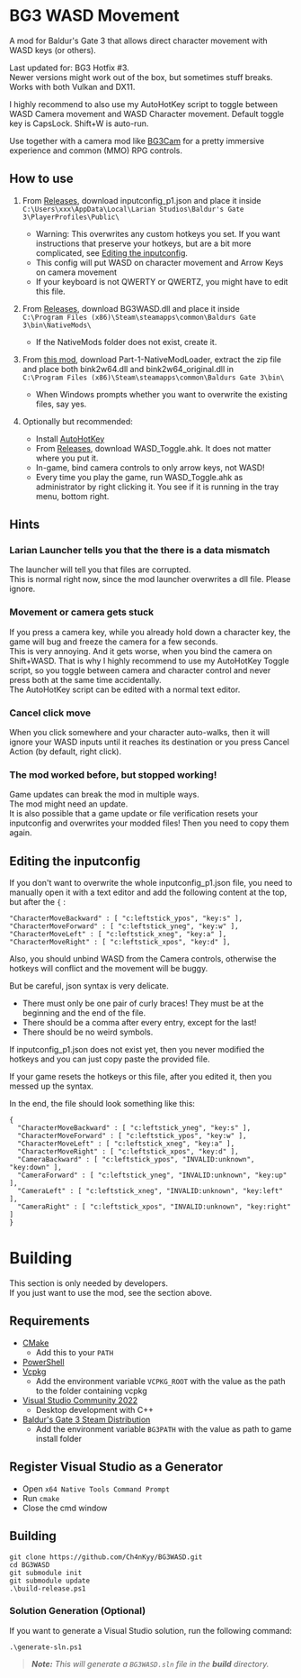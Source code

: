 # BG3 WASD Movement

A mod for Baldur's Gate 3 that allows direct character movement with WASD keys (or others).

Last updated for: BG3 Hotfix #3.  
Newer versions might work out of the box, but sometimes stuff breaks.  
Works with both Vulkan and DX11.

I highly recommend to also use my AutoHotKey script to toggle between WASD Camera movement
and WASD Character movement. Default toggle key is CapsLock. Shift+W is auto-run.

Use together with a camera mod like [BG3Cam](https://github.com/shalzuth/BG3Cam) for a pretty
immersive experience
and common (MMO) RPG controls.

## How to use

1. From [Releases](https://github.com/Ch4nKyy/BG3WASD/releases), download inputconfig_p1.json and
place it inside  
`C:\Users\xxx\AppData\Local\Larian Studios\Baldur's Gate 3\PlayerProfiles\Public\`
   * Warning: This overwrites any custom hotkeys you set. If you want instructions that preserve
   your hotkeys, but are a bit more complicated, see
   [Editing the inputconfig](#editing-the-inputconfig).
   * This config will put WASD on character movement and Arrow Keys on camera movement
   * If your keyboard is not QWERTY or QWERTZ, you might have to edit this file.

1. From [Releases](https://github.com/Ch4nKyy/BG3WASD/releases), download BG3WASD.dll and place it inside  
`C:\Program Files (x86)\Steam\steamapps\common\Baldurs
Gate 3\bin\NativeMods\`  
   * If the NativeMods folder does not exist, create it.

1. From [this mod](https://github.com/Ch4nKyy/BG3WASD/releases), download Part-1-NativeModLoader,
extract the zip file and place both bink2w64.dll and bink2w64_original.dll in  
`C:\Program Files (x86)\Steam\steamapps\common\Baldurs Gate 3\bin\`
   * When Windows prompts whether you want to overwrite the existing files, say yes.

1. Optionally but recommended:
    * Install [AutoHotKey](https://www.autohotkey.com/)
    * From [Releases](https://github.com/Ch4nKyy/BG3WASD/releases), download WASD_Toggle.ahk. It does not matter where you put it.
    * In-game, bind camera controls to only arrow keys, not WASD!
    * Every time you play the game, run WASD_Toggle.ahk as administrator by right clicking it. You
    see if it is running in the tray menu, bottom right.

## Hints

### Larian Launcher tells you that the there is a data mismatch

The launcher will tell you that files are corrupted.  
This is normal right now, since the mod launcher overwrites a dll file. Please ignore.

### Movement or camera gets stuck

If you press a camera key, while you already hold down a character
key, the game will bug and freeze the camera for a few seconds.  
This is very annoying. And it gets worse, when you bind the camera on Shift+WASD.
That is why I highly recommend to use my AutoHotKey Toggle script, so you toggle between camera and
character control and never press both at the
same time accidentally.  
The AutoHotKey script can be edited with a normal text editor.

### Cancel click move

When you click somewhere and your character auto-walks, then it will ignore your WASD inputs until
it reaches its destination or you press Cancel Action (by default, right click).

### The mod worked before, but stopped working!

Game updates can break the mod in multiple ways.  
The mod might need an update.  
It is also possible that a game update or file verification resets your inputconfig and overwrites
your modded files! Then you need to copy them again.

## Editing the inputconfig

If you don't want to overwrite the whole inputconfig_p1.json file, you need to manually open it with
a text editor and add the following content at the top, but after the `{` :

```
"CharacterMoveBackward" : [ "c:leftstick_ypos", "key:s" ],
"CharacterMoveForward" : [ "c:leftstick_yneg", "key:w" ],
"CharacterMoveLeft" : [ "c:leftstick_xneg", "key:a" ],
"CharacterMoveRight" : [ "c:leftstick_xpos", "key:d" ],
```

Also, you should unbind WASD from the Camera controls, otherwise the hotkeys will conflict and the
movement will be buggy.

But be careful, json syntax is very delicate.
 * There must only be one pair of curly braces! They must be at the beginning and the end of the
 file.
 * There should be a comma after every entry, except for the last!
 * There should be no weird symbols.

If inputconfig_p1.json does not exist yet, then you never modified the hotkeys and you can just copy
paste the provided file.

If your game resets the hotkeys or this file, after you edited it, then you messed up the syntax.

In the end, the file should look something like this:

```
{
  "CharacterMoveBackward" : [ "c:leftstick_yneg", "key:s" ],
  "CharacterMoveForward" : [ "c:leftstick_ypos", "key:w" ],
  "CharacterMoveLeft" : [ "c:leftstick_xneg", "key:a" ],
  "CharacterMoveRight" : [ "c:leftstick_xpos", "key:d" ],
  "CameraBackward" : [ "c:leftstick_ypos", "INVALID:unknown", "key:down" ],
  "CameraForward" : [ "c:leftstick_yneg", "INVALID:unknown", "key:up" ],
  "CameraLeft" : [ "c:leftstick_xneg", "INVALID:unknown", "key:left" ],
  "CameraRight" : [ "c:leftstick_xpos", "INVALID:unknown", "key:right" ]
}
```

# Building

This section is only needed by developers.  
If you just want to use the mod, see the section above.

## Requirements

- [CMake](https://cmake.org/)
  - Add this to your `PATH`
- [PowerShell](https://github.com/PowerShell/PowerShell/releases/latest)
- [Vcpkg](https://github.com/microsoft/vcpkg)
  - Add the environment variable `VCPKG_ROOT` with the value as the path to the folder containing vcpkg
- [Visual Studio Community 2022](https://visualstudio.microsoft.com/)
  - Desktop development with C++
- [Baldur's Gate 3 Steam Distribution](https://store.steampowered.com/app/1086940/Baldurs_Gate_3/)
  - Add the environment variable `BG3PATH` with the value as path to game install folder
  
## Register Visual Studio as a Generator

- Open `x64 Native Tools Command Prompt`
- Run `cmake`
- Close the cmd window

## Building

```
git clone https://github.com/Ch4nKyy/BG3WASD.git
cd BG3WASD
git submodule init
git submodule update
.\build-release.ps1
```

### Solution Generation (Optional)
If you want to generate a Visual Studio solution, run the following command:
```
.\generate-sln.ps1
```

> ***Note:*** *This will generate a `BG3WASD.sln` file in the **build** directory.*
